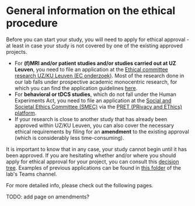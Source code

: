 # General information on the ethical procedure

Before you can start your study, you will need to apply for ethical approval - at least in case your study is not covered by one of the existing approved projects.

- For **(f)MRI and/or patient studies and/or studies carried out at UZ Leuven**, you need to file an application at the [Ethical committee research UZ/KU Leuven (EC onderzoek)](https://www.uzleuven.be/nl/ethische-commissie/onderzoek). Most of the research done in our lab falls under prospective academic monocentric research, for which you can find the application guidelines [here](https://www.uzleuven.be/nl/ethische-commissie-onderzoek/prospectieve-studies/experiment/academisch-monocentrisch).
- For **behavioral or tDCS studies**, which do not fall under the Human Experiments Act, you need to file an application at the [Social and Societal Ethics Committee (SMEC)](https://www.kuleuven.be/english/research/ethics/committees/smec) via the [PRET (PRivacy and EThics) platform](https://www.groupware.kuleuven.be/sites/pret/Pages/default.aspx).
- If your research is close to another study that has already been approved within UZ/KU Leuven, you can also cover the necessary ethical requirements by filing for an **amendment** to the existing approval (which is considerably less time-consuming).

It is important to know that in any case, your study cannot begin until it has been approved. If you are hesitating whether and/or where you should apply for ethical approval for your project, you can consult this [decision tree](https://research.kuleuven.be/en/integrity-ethics/ethics/committees/smec/documenten-1/beslissingsboom/DecisionTreeENG).
Examples of previous applications can be found in [this folder](https://kuleuven.sharepoint.com/:f:/r/sites/T0005824-Hoplab/Shared%20Documents/Hoplab/Research/Ethical%20applications?csf=1&web=1&e=cDpsg3) of the lab's Teams channel.

For more detailed info, please check out the following pages.

TODO: add page on amendments?
